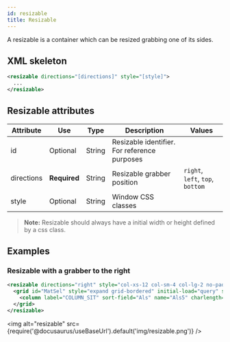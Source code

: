 ```yaml
---
id: resizable
title: Resizable
---
```


A resizable is a container which can be resized grabbing one of its sides.

## XML skeleton

```xml 
<resizable directions="[directions]" style="[style]">
  ...
</resizable>
```

## Resizable attributes

| Attribute   | Use      | Type      |  Description                    |   Values                                           |
| ----------- | ---------|-----------|---------------------------------|----------------------------------------------------|
| id          | Optional | String    | Resizable identifier. For reference purposes |                                       |
| directions  | **Required** | String    | Resizable grabber position |  `right`, `left`, `top`, `bottom`   |
| style       | Optional | String    | Window CSS classes              |  |

> **Note:** Resizable should always have a initial width or height defined by a css class.

## Examples

### Resizable with a grabber to the right

```xml 
<resizable directions="right" style="col-xs-12 col-sm-4 col-lg-2 no-padding">
  <grid id="MatSel" style="expand grid-bordered" initial-load="query" server-action="data" target-action="QryUniTst" max="10">
    <column label="COLUMN_SIT" sort-field="Als" name="Als5" charlength="25" />
  </grid>
</resizable>
```

<img alt="resizable" src={require('@docusaurus/useBaseUrl').default('img/resizable.png')} />
